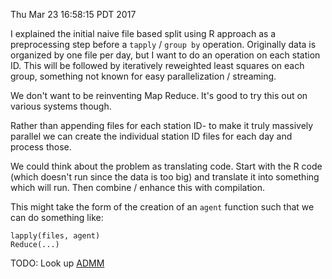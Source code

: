 Thu Mar 23 16:58:15 PDT 2017

I explained the initial naive file based split using R approach as a
preprocessing step before a `tapply` / `group by` operation.  Originally
data is organized by one file per day, but I want to do an operation on
each station ID.  This will be followed by iteratively reweighted least
squares on each group, something not known for easy parallelization /
streaming.

We don't want to be reinventing Map Reduce. It's good to try this out on
various systems though.

Rather than appending files for each station ID-  to make it truly massively
parallel we can create the individual station ID files for each day and
process those.

We could think about the problem as translating code. Start with the R code
(which doesn't run since the data is too big) and translate it into
something which will run. Then combine / enhance this with compilation.

This might take the form of the creation of an `agent` function such that
we can do something like:
```
lapply(files, agent)
Reduce(...)
```


TODO: Look up
[ADMM](https://en.wikipedia.org/wiki/Augmented_Lagrangian_method)
